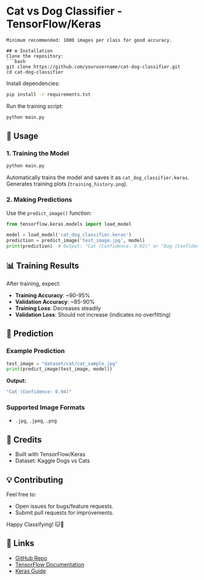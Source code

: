 # Cat vs Dog Classifier - TensorFlow/Keras
```
Minimum recommended: 1000 images per class for good accuracy.

## ⚙️ Installation
Clone the repository:
```bash
git clone https://github.com/yourusername/cat-dog-classifier.git
cd cat-dog-classifier
```
Install dependencies:
```bash
pip install -r requirements.txt
```
Run the training script:
```bash
python main.py
```

## 🚀 Usage
### 1. Training the Model
```bash
python main.py
```
Automatically trains the model and saves it as `cat_dog_classifier.keras`.
Generates training plots (`training_history.png`).

### 2. Making Predictions
Use the `predict_image()` function:
```python
from tensorflow.keras.models import load_model

model = load_model('cat_dog_classifier.keras')
prediction = predict_image('test_image.jpg', model)
print(prediction)  # Output: "Cat (Confidence: 0.92)" or "Dog (Confidence: 0.89)"
```

## 📊 Training Results
After training, expect:
- **Training Accuracy**: ~90-95%
- **Validation Accuracy**: ~85-90%
- **Training Loss**: Decreases steadily
- **Validation Loss**: Should not increase (indicates no overfitting)

## 🔮 Prediction
### Example Prediction
```python
test_image = "dataset/cat/cat_sample.jpg"
print(predict_image(test_image, model))
```
**Output:**
```bash
"Cat (Confidence: 0.94)"
```
### Supported Image Formats
- `.jpg`, `.jpeg`, `.png`


## 📢 Credits
- Built with TensorFlow/Keras
- Dataset: Kaggle Dogs vs Cats

## 💡 Contributing
Feel free to:
- Open issues for bugs/feature requests.
- Submit pull requests for improvements.

Happy Classifying! 🐱🐶

## 🔗 Links
- [GitHub Repo](https://github.com/Omg018/cat-dog-classifier)
- [TensorFlow Documentation](https://www.tensorflow.org/)
- [Keras Guide](https://keras.io/)
